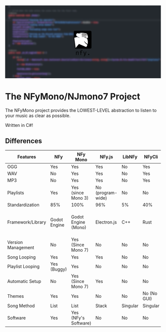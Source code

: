 ![Mono NFy](./nfymonoofficial.png)

# The NFyMono/NJmono7 Project

The NFyMono project provides the LOWEST-LEVEL abstraction to listen to your music as clear as possible.

Written in C#! 

## Differences

| Features           | NFy          | NFy Mono             | NFy.js            | LibNFy   | NFyCli      | NFy.DJS                              |
|--------------------|--------------|----------------------|-------------------|----------|-------------|--------------------------------------|
| OGG                | Yes          | Yes                  | Yes               | No       | Yes         | Yes                                  |
| WAV                | No           | Yes                  | Yes               | No       | Yes         | Yes                                  |
| MP3                | No           | Yes                  | Yes               | No       | Yes         | Yes                                  |
| Playlists          | Yes          | Yes (since Mono 3)   | No (program-wide) | No       | No          | No                                   |
| Standardization    | 85%          | 100%                 | 96%               | 5%       | 40%         | 6%                                   |
| Framework/Library  | Godot Engine | Godot Engine (Mono)  | Electron.js       | C++      | Rust        | Electron/D (D Language X JavaScript) |
| Version Management | No           | Yes (Since Mono 7)   | No                | No       | No          | No                                   |
| Song Looping       | Yes          | Yes                  | Yes               | No       | No          | No                                   |
| Playlist Looping   | Yes (Buggy)  | Yes                  | No                | No       | No          | No                                   |
| Automatic Setup    | No           | Yes (Since Mono 7)   | Yes               | No       | No          | No                                   |
| Themes             | Yes          | Yes                  | No                | No       | No (No GUI) | No                                   |
| Song Method        | List         | List                 | Stack             | Singular | Singular    | Stack                                |
| Software           | Yes          | Yes (NFy's Software) | No                | No       | No          | No                                   |